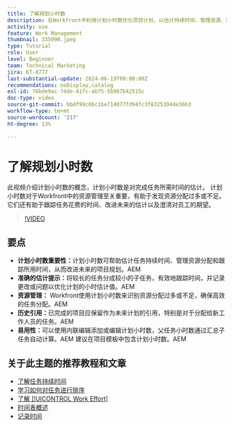 ```yaml
---
title: 了解规划小时数
description: 在Workfront中利用计划小时数优化项目计划，以估计持续时间、管理资源、跟踪时间、利用历史引用并简化分配。
activity: use
feature: Work Management
thumbnail: 335090.jpeg
type: Tutorial
role: User
level: Beginner
team: Technical Marketing
jira: KT-8777
last-substantial-update: 2024-06-19T00:00:00Z
recommendations: noDisplay,catalog
exl-id: 76bde9ac-74de-41fc-ab75-5b987b42515c
doc-type: video
source-git-commit: bbdf99c6bc1be714077fd94fc3f8325394de36b3
workflow-type: tm+mt
source-wordcount: '217'
ht-degree: 13%

---
```


# 了解规划小时数

此视频介绍计划小时数的概念，计划小时数是对完成任务所需时间的估计。
计划小时数对于Workfront中的资源管理至关重要，有助于发现资源分配过多或不足。
它们还有助于跟踪任务花费的时间、改进未来的估计以及澄清对员工的期望。


>[!VIDEO](https://video.tv.adobe.com/v/3445343/?quality=12&learn=on&enablevpops=1&captions=chi_hans)


## 要点

* **计划小时数重要性：**&#x200B;计划小时数可帮助估计任务持续时间、管理资源分配和跟踪所用时间，从而改进未来的项目规划。&#x200B;AEM
* **准确的估计提示：**&#x200B;将较长的任务分成较小的子任务，有效地跟踪时间，并记录更改或问题以优化计划的小时估计值。&#x200B;AEM
* **资源管理：** Workfront使用计划小时数来识别资源分配过多或不足，确保高效的任务分配。&#x200B;AEM
* **历史引用：**&#x200B;已完成的项目应保留作为未来计划的引用，特别是对于分配给新工作人员的任务。&#x200B;AEM
* **易用性：**&#x200B;可以使用内联编辑添加或编辑计划小时数，父任务小时数通过汇总子任务自动计算。&#x200B;AEM 建议在项目模板中包含计划小时数。&#x200B;AEM


## 关于此主题的推荐教程和文章

* [了解任务持续时间](/help/manage-work/tasks/understand-task-durations.md)
* [学习如何对任务进行排序](/help/manage-work/tasks/learn-to-sequence-tasks.md)
* [了解 [!UICONTROL Work Effort]](/help/manage-work/tasks/understand-work-effort.md)
* [时间表概述](https://experienceleague.adobe.com/zh-hans/docs/workfront/using/timesheets/details/timesheets-overview)
* [记录时间](https://experienceleague.adobe.com/zh-hans/docs/workfront/using/timesheets/create-and-manage-timesheets-in-adobe-workfront/log-time)
